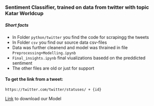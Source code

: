 ### Sentiment Classifier, trained on data from twitter with topic Katar Worldcup
##### Short facts

- In Folder ``` python/twitter ``` you find the code for scrapingg the tweets 
- In Folder ``` csv ``` you find our source data csv-files
- Data was further cleanend and model was thrained in file ``` Preprocessing+Modelling.ipynb ```
- ``` Final_insights.ipynb ``` final viualizations basedd on the preddicted sentiment
- The other files are old or just for support

#### To get the link from a tweet:
    
    https://twitter.com/twitter/statuses/ + {id} 

    
[Link](https://drive.google.com/file/d/1yH7FQiR_Bw0d_TGbC6ik3jEDEgyv3x2H/view?usp=sharing
) to download our Model 

